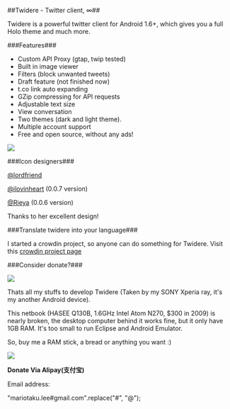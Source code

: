 ##Twidere - Twitter client, ∞##

Twidere is a powerful twitter client for Android 1.6+, which gives you a full Holo theme and much more.

###Features###

* Custom API Proxy (gtap, twip tested)
* Built in image viewer
* Filters (block unwanted tweets)
* Draft feature (not finished now)
* t.co link auto expanding
* GZip compressing for API requests
* Adjustable text size
* View conversation
* Two themes (dark and light theme).
* Multiple account support
* Free and open source, without any ads!

<a href="https://play.google.com/store/apps/details?id=org.mariotaku.twidere"><img src="http://www.android.com/images/brand/get_it_on_play_logo_large.png"/></a>

###Icon designers###

[@lordfriend](https://twitter.com/#!/lordfriend)

[@ilovinheart](https://twitter.com/#!/ilovinheart) (0.0.7 version)

[@Rieya](https://twitter.com/#!/Rieya) (0.0.6 version)

Thanks to her excellent design!

###Translate twidere into your language###

I started a crowdin project, so anyone can do something for Twidere. Visit this [crowdin project page](http://crowdin.net/project/twidere)

###Consider donate?###

<img src="https://lh4.googleusercontent.com/-fSkfFjnUck8/UAK_IeWs1lI/AAAAAAAABC8/2MqME6ngVrE/I/DSC_0096.jpg"/>

Thats all my stuffs to develop Twidere (Taken by my SONY Xperia ray, it's my another Android device).

This netbook (HASEE Q130B, 1.6GHz Intel Atom N270, $300 in 2009) is nearly broken, the desktop computer behind it works fine, but it only have 1GB RAM. It's too small to run Eclipse and Android Emulator.

So, buy me a RAM stick, a bread or anything you want :)

<a href="https://www.paypal.com/cgi-bin/webscr?cmd=_donations&business=mariotaku.lee%40gmail%2ecom&lc=EE&item_name=Donate%20to%20Twidere&currency_code=USD&bn=PP%2dDonationsBF%3abtn_donate_SM%2egif%3aNonHosted"><img src="https://www.paypalobjects.com/en_US/i/btn/btn_donateCC_LG_global.gif"/></a>

**Donate Via Alipay(支付宝)**

Email address:

"mariotaku.lee#gmail.com".replace("#", "@");

